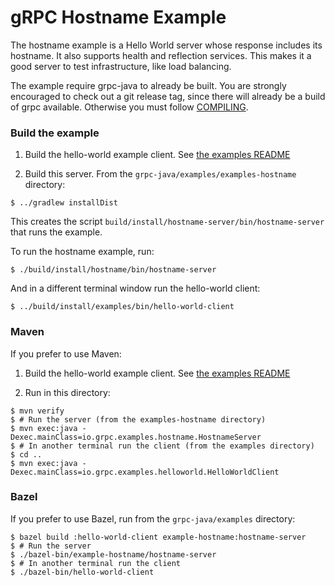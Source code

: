 gRPC Hostname Example
=====================

The hostname example is a Hello World server whose response includes its
hostname. It also supports health and reflection services. This makes it a good
server to test infrastructure, like load balancing.

The example require grpc-java to already be built. You are strongly encouraged
to check out a git release tag, since there will already be a build of grpc
available. Otherwise you must follow [COMPILING](../../COMPILING.md).

### Build the example

1. Build the hello-world example client. See [the examples README](../README.md)

2. Build this server. From the `grpc-java/examples/examples-hostname` directory:
```
$ ../gradlew installDist
```

This creates the script `build/install/hostname-server/bin/hostname-server` that
runs the example.

To run the hostname example, run:

```
$ ./build/install/hostname/bin/hostname-server
```

And in a different terminal window run the hello-world client:

```
$ ../build/install/examples/bin/hello-world-client
```

### Maven

If you prefer to use Maven:
1. Build the hello-world example client. See [the examples README](../README.md)

2. Run in this directory:
```
$ mvn verify
$ # Run the server (from the examples-hostname directory)
$ mvn exec:java -Dexec.mainClass=io.grpc.examples.hostname.HostnameServer
$ # In another terminal run the client (from the examples directory)
$ cd ..
$ mvn exec:java -Dexec.mainClass=io.grpc.examples.helloworld.HelloWorldClient
```

### Bazel

If you prefer to use Bazel, run from the `grpc-java/examples` directory:
```
$ bazel build :hello-world-client example-hostname:hostname-server
$ # Run the server
$ ./bazel-bin/example-hostname/hostname-server
$ # In another terminal run the client
$ ./bazel-bin/hello-world-client
```
